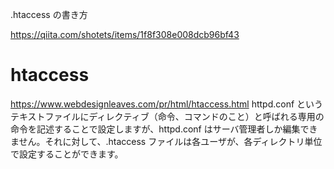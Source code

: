 .htaccess の書き方

https://qiita.com/shotets/items/1f8f308e008dcb96bf43


# htaccess

https://www.webdesignleaves.com/pr/html/htaccess.html
httpd.conf というテキストファイルにディレクティブ（命令、コマンドのこと）と呼ばれる専用の命令を記述することで設定しますが、httpd.conf はサーバ管理者しか編集できません。それに対して、.htaccess ファイルは各ユーザが、各ディレクトリ単位で設定することができます。
